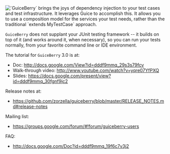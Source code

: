<span style="float:left;">
<img src="https://raw.githubusercontent.com/zorzella/guiceberry/master/guiceberry_icon.png"/>
</span>`GuiceBerry` brings the joys of dependency injection to your test cases and test infrastructure.  It leverages Guice to accomplish this.  It allows you to use a composition model for the services your test needs, rather than the traditional `extends MyTestCase` approach.

`GuiceBerry` does not supplant your JUnit testing framework -- it builds on top of it (and works around it, when necessary), so you can run your tests normally, from your favorite command line or IDE environment.

The tutorial for `GuiceBerry` 3.0 is at:

* Doc: http://docs.google.com/View?id=dddf9mmq_29s3s79fcv
* Walk-through video: http://www.youtube.com/watch?v=yqre07YfPXQ
* Slides: https://docs.google.com/present/view?id=dddf9mmq_30fgnf9jc2

Release notes at:

* https://github.com/zorzella/guiceberry/blob/master/RELEASE_NOTES.md#release-notes

Mailing list:

* https://groups.google.com/forum/#!forum/guiceberry-users

FAQ:

* http://docs.google.com/Doc?id=dddf9mmq_19f6c7v3j2

